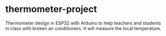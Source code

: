 # thermometer-project
Thermometer design in ESP32 with Arduino to help teachers and students in class with broken air conditioners. It will measure the local temperature.
